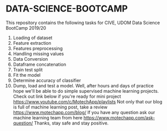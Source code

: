 # DATA-SCIENCE-BOOTCAMP
This repository contains the following tasks for CIVE, UDOM Data Science BootCamp 2019/20
1.	Loading of dataset
2.	Feature extraction
3.	Features preprocessing
4.	Handling missing values
5.	Data Conversion
6.	Dataframe concatenation
7.	Train test split
8.	Fit the model
9.	Determine accuracy of classifier
10.	Dump, load and test a model.
Well, after hours and days of practice hope we'll be able to do simple supervised machine learning projects. Check out link below if you're ready for mini project https://www.youtube.com/c/MotechApp/playlists
Not only that our blog is full of machine learning post, take a review https://www.motechapp.com/blog/
If you have any question ask our machine learning team from here https://www.motechapp.com/ask-question/
Thanks, stay safe and stay positive.




